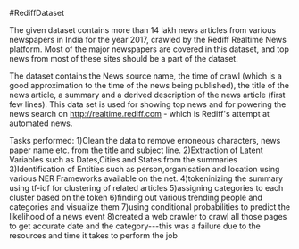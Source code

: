 #RediffDataset

The given dataset contains more than 14 lakh news articles from various newspapers in India for the year 2017, crawled by the Rediff Realtime News platform. Most of the major newspapers are covered in this dataset, and top news from most of these sites should be a part of the dataset.

The dataset contains the News source name, the time of crawl (which is a good approximation to the time of the news being published), the title of the news article, a summary and a derived description of the news article (first few lines). This data set is used for showing top news and for powering the news search on http://realtime.rediff.com - which is Rediff's attempt at automated news.

Tasks performed:
1)Clean the data to remove erroneous characters, news paper name etc. from the title and subject line.
2)Extraction of Latent Variables such as Dates,Cities and States from the summaries
3)Identification of Entities such as person,organisation and location using various NER Frameworks available on the net.
4)tokeninizing the summary using tf-idf for clustering of related articles
5)assigning categories to each cluster based on the token
6)finding out various trending people and categories and visualize them
7)using conditional probabilities to predict the likelihood of a news event
8)created a web crawler to crawl all those pages to get accurate date and the category---this was a failure due to the resources and time it takes to perform the job
